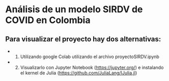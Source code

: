 # Análisis de un modelo SIRDV de COVID en Colombia

## Para visualizar el proyecto hay dos alternativas:

* 1) Utilizando google Colab utilizando el archivo proyectoSIRDV.ipynb

* 2) Visualizarlo con Jupyter Notebook (https://jupyter.org/) e instalando el kernel de Julia (https://github.com/JuliaLang/IJulia.jl)
